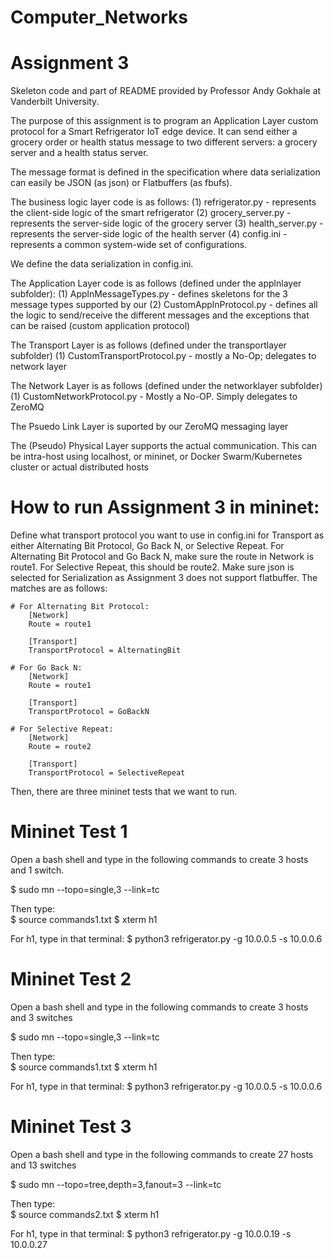 # Computer_Networks
# Assignment 3



Skeleton code and part of README provided by Professor Andy Gokhale at Vanderbilt University.

The purpose of this assignment is to program an Application Layer custom protocol for a Smart Refrigerator IoT edge device. It can send either a grocery order or health status message to two different servers: a grocery server and a health status server. 

The message format is defined in the specification where data serialization can easily be JSON (as json) or Flatbuffers (as fbufs).

The business logic layer code is as follows:
  (1) refrigerator.py - represents the client-side logic of the smart refrigerator
  (2) grocery_server.py - represents the server-side logic of the grocery server
  (3) health_server.py - represents the server-side logic of the health server
  (4) config.ini - represents a common system-wide set of configurations.

We define the data serialization in config.ini.

The Application Layer code is as follows (defined under the applnlayer subfolder):
  (1) ApplnMessageTypes.py - defines skeletons for the 3 message types supported by our
  (2) CustomApplnProtocol.py - defines all the logic to send/receive the different messages and the exceptions that can be raised (custom application protocol)

The Transport Layer is as follows (defined under the transportlayer subfolder)
  (1) CustomTransportProtocol.py - mostly a No-Op; delegates to network layer

The Network Layer is as follows (defined under the networklayer subfolder)
  (1) CustomNetworkProtocol.py - Mostly a No-OP. Simply delegates to ZeroMQ

The Psuedo Link Layer is suported by our ZeroMQ messaging layer

The (Pseudo) Physical Layer supports the actual communication. This can be intra-host using localhost, or mininet, or Docker Swarm/Kubernetes cluster or actual distributed hosts


# How to run Assignment 3 in mininet:
Define what transport protocol you want to use in config.ini for Transport as either Alternating Bit Protocol, Go Back N, or Selective Repeat. For Alternating Bit Protocol and Go Back N, make sure the route in Network is route1. For Selective Repeat, this should be route2. Make sure json is selected for Serialization as Assignment 3 does not support flatbuffer. The matches are as follows:

    # For Alternating Bit Protocol:
        [Network]
        Route = route1
        
        [Transport]
        TransportProtocol = AlternatingBit
        
    # For Go Back N:
        [Network]
        Route = route1
        
        [Transport]
        TransportProtocol = GoBackN
    
    # For Selective Repeat:
        [Network]
        Route = route2
        
        [Transport]
        TransportProtocol = SelectiveRepeat
        

Then, there are three mininet tests that we want to run. 

# Mininet Test 1
Open a bash shell and type in the following commands to create 3 hosts and 1 switch.

$ sudo mn --topo=single,3 --link=tc

Then type:\
$ source commands1.txt
$ xterm h1


For h1, type in that terminal:
$ python3 refrigerator.py -g 10.0.0.5 -s 10.0.0.6

# Mininet Test 2
Open a bash shell and type in the following commands to create 3 hosts and 3 switches


$ sudo mn --topo=single,3 --link=tc

Then type:\
$ source commands1.txt
$ xterm h1


For h1, type in that terminal:
$ python3 refrigerator.py -g 10.0.0.5 -s 10.0.0.6

# Mininet Test 3
Open a bash shell and type in the following commands to create 27 hosts and 13 switches

$ sudo mn --topo=tree,depth=3,fanout=3 --link=tc

Then type:\
$ source commands2.txt
$ xterm h1


For h1, type in that terminal:
$ python3 refrigerator.py -g 10.0.0.19 -s 10.0.0.27

